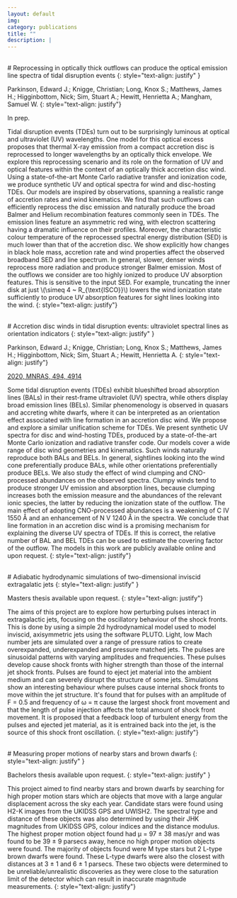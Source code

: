 ```yaml
---
layout: default
img:
category: publications
title: ""
description: |
---
```


<br>
# Reprocessing in optically thick outflows can produce the optical emission line spectra of tidal disruption events
{: style="text-align: justify" }

Parkinson, Edward J.;  Knigge, Christian;  Long, Knox S.;  Matthews, James H.;
Higginbottom, Nick;  Sim, Stuart A.; Hewitt, Henrietta A.; Mangham, Samuel W.
{: style="text-align: justify"}

In prep.

Tidal disruption events (TDEs) turn out to be surprisingly luminous at optical
and ultraviolet (UV) wavelengths. One model for this optical excess proposes that
thermal X-ray emission from a compact accretion disc is reprocessed to longer
wavelengths by an optically thick envelope. We explore this reprocessing scenario
and its role on the formation of UV and optical features within the context of
an optically thick accretion disc wind. Using a state-of-the-art Monte Carlo
radiative transfer and ionization code, we produce synthetic UV and optical
spectra for wind and disc-hosting TDEs. Our models are inspired by observations,
spanning a realistic range of accretion rates and wind kinematics. We find that
such outflows can efficiently reprocess the disc emission and naturally produce
the broad Balmer and Helium recombination features commonly seen in TDEs.
The emission lines feature an asymmetric red wing, with electron scattering
having a dramatic influence on their profiles. Moreover, the characteristic
colour temperature of the reprocessed spectral energy distribution (SED) is
much lower than that of the accretion disc. We show explicitly how changes
in black hole mass, accretion rate and wind properties affect the observed
broadband SED and line spectrum. In general, slower, denser winds reprocess
more radiation and produce stronger Balmer emission. Most of the outflows we
consider are too highly ionized to produce UV absorption features. This is
sensitive to the input SED. For example, truncating the inner disk at just
\\(\simeq 4 ~ R_{\text{ISCO}}\\) lowers the wind ionization state sufficiently
to produce UV absorption features for sight lines looking into the wind.
{: style="text-align: justify"}

<br>
# Accretion disc winds in tidal disruption events: ultraviolet spectral lines as orientation indicators
{: style="text-align: justify" }

Parkinson, Edward J.;  Knigge, Christian;  Long, Knox S.;  Matthews, James H.;
Higginbottom, Nick;  Sim, Stuart A.; Hewitt, Henrietta A.
{: style="text-align: justify"}

[2020, MNRAS, 494, 4914](https://ui.adsabs.harvard.edu/abs/2020MNRAS.494.4914P/abstract)

Some tidal disruption events (TDEs) exhibit blueshifted broad absorption lines
(BALs) in their rest-frame ultraviolet (UV) spectra, while others display broad
emission lines (BELs). Similar phenomenology is observed in quasars and accreting
white dwarfs, where it can be interpreted as an orientation effect associated with
line formation in an accretion disc wind. We propose and explore a similar unification
scheme for TDEs. We present synthetic UV spectra for disc and wind-hosting TDEs,
produced by a state-of-the-art Monte Carlo ionization and radiative transfer code.
Our models cover a wide range of disc wind geometries and kinematics. Such winds
naturally reproduce both BALs and BELs. In general, sightlines looking into the
wind cone preferentially produce BALs, while other orientations preferentially
produce BELs. We also study the effect of wind clumping and CNO-processed abundances
on the observed spectra. Clumpy winds tend to produce stronger UV emission and
absorption lines, because clumping increases both the emission measure and the
abundances of the relevant ionic species, the latter by reducing the ionization
state of the outflow. The main effect of adopting CNO-processed abundances is a
weakening of C IV 1550 Å and an enhancement of N V 1240 Å in the spectra. We
conclude that line formation in an accretion disc wind is a promising mechanism
for explaining the diverse UV spectra of TDEs. If this is correct, the relative
number of BAL and BEL TDEs can be used to estimate the covering factor of the
outflow. The models in this work are publicly available online and upon request.
{: style="text-align: justify"}

<br>
# Adiabatic hydrodynamic simulations of two-dimensional inviscid extragalatic jets
{: style="text-align: justify" }

Masters thesis available upon request.
{: style="text-align: justify"}

The aims of this project are to explore how perturbing pulses interact in
extragalactic jets, focusing on the oscillatory behaviour of the shock fronts.
This is done by using a simple 2d hydrodynamical model used to model inviscid,
axisymmetric jets using the software PLUTO. Light, low Mach number jets are
simulated over a range of pressure ratios to create overexpanded, underexpanded
and pressure matched jets. The pulses are sinusoidal patterns with varying
amplitudes and frequencies. These pulses develop cause shock fronts with higher
strength than those of the internal jet shock fronts. Pulses are found to eject
jet material into the ambient medium and can severely disrupt the structure of
some jets. Simulations show an interesting behaviour where pulses cause internal
shock fronts to move within the jet structure. It's found that for pulses with
an amplitude of F = 0.5 and frequency of ω = π cause the largest shock front
movement and that the length of pulse injection affects the total amount of
shock front movement. It is proposed that a feedback loop of turbulent energy
from the pulses and ejected jet material, as it is entrained back into the jet,
is the source of this shock front oscillation.
{: style="text-align: justify"}

<br>
# Measuring proper motions of nearby stars and brown dwarfs
{: style="text-align: justify" }

Bachelors thesis available upon request.
{: style="text-align: justify" }

This project aimed to find nearby stars and brown dwarfs by searching for high
proper motion stars which are objects that move with a large angular displacement
across the sky each year. Candidate stars were found using H2-K images
from the UKIDSS GPS and UWISH2. The spectral type and distance of these objects
was also determined by using their JHK magnitudes from UKIDSS GPS, colour indices
and the distance modulus. The highest proper motion object found had µ = 97 ± 38 mas/yr
and was found to be 39 ± 9 parsecs away, hence no  high proper motion objects
were found. The majority of objects found were M type stars but 2 L-type brown dwarfs
were found. These L-type dwarfs were also the closest with distances at 3 ± 1 and
6 ± 1 parsecs. These two objects were determined to be unreliable/unrealistic
discoveries as they were close to the saturation limit of the detector which can
result in inaccurate magnitude measurements.
{: style="text-align: justify"}
